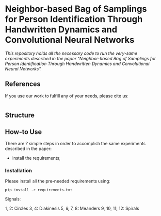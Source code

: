 # Neighbor-based Bag of Samplings for Person Identification Through Handwritten Dynamics and Convolutional Neural Networks

*This repository holds all the necessary code to run the very-same experiments described in the paper "Neighbor-based Bag of Samplings for Person Identification Through Handwritten Dynamics and Convolutional Neural Networks".*

## References

If you use our work to fulfill any of your needs, please cite us:

```
```

## Structure


## How-to Use

There are ? simple steps in order to accomplish the same experiments described in the paper:

 * Install the requirements;
 
### Installation

Please install all the pre-needed requirements using:

```pip install -r requirements.txt```

Signals:

1, 2: Circles
3, 4: Diakinesis
5, 6, 7, 8: Meanders
9, 10, 11, 12: Spirals

